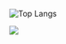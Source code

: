 ![Top Langs](https://github-readme-stats.vercel.app/api/top-langs/?username=crypt0kitty&langs_count=8&layout=compact&bg_color=00000000&hide_border=true&custom_title=Frequently%20used%20languages&theme=monokai&hide=html,php,scss)
  
![](http://github-profile-summary-cards.vercel.app/api/cards/profile-details?username=crypt0kitty&theme=monokai)
   

